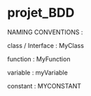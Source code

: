 # projet_BDD

NAMING CONVENTIONS :

class / Interface : MyClass

function : MyFunction

variable : myVariable

constant : MYCONSTANT
